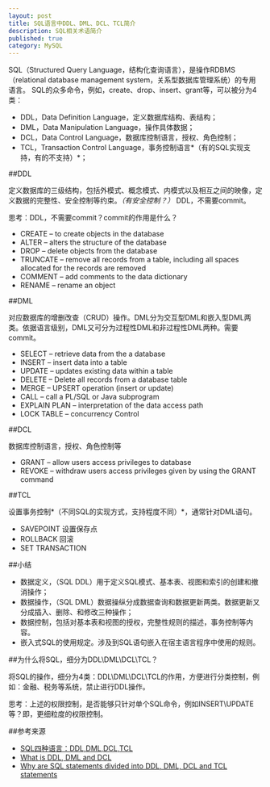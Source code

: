 ```yaml
---
layout: post
title: SQL语言中DDL、DML、DCL、TCL简介
description: SQL相关术语简介
published: true
category: MySQL
---
```



SQL（Structured Query Language，结构化查询语言），是操作RDBMS（relational database management system，关系型数据库管理系统）的专用语言。
SQL的众多命令，例如，create、drop、insert、grant等，可以被分为4类：

* DDL，Data Definition Language，定义数据库结构、表结构；
* DML，Data Manipulation Language，操作具体数据；
* DCL，Data Control Language，数据库控制语言，授权、角色控制；
* TCL，Transaction Control Language，事务控制语言*（有的SQL实现支持，有的不支持）*；

##DDL

定义数据库的三级结构，包括外模式、概念模式、内模式以及相互之间的映像，定义数据的完整性、安全控制等约束。*（有安全控制？）*
DDL，不需要commit。

思考：DDL，不需要commit？commit的作用是什么？

* CREATE – to create objects in the database
* ALTER – alters the structure of the database
* DROP – delete objects from the database
* TRUNCATE – remove all records from a table, including all spaces allocated for the records are removed
* COMMENT – add comments to the data dictionary
* RENAME – rename an object





##DML

对应数据库的增删改查（CRUD）操作。DML分为交互型DML和嵌入型DML两类。依据语言级别，DML又可分为过程性DML和非过程性DML两种。需要commit。

* SELECT – retrieve data from the a database
* INSERT – insert data into a table
* UPDATE – updates existing data within a table
* DELETE – Delete all records from a database table
* MERGE – UPSERT operation (insert or update)
* CALL – call a PL/SQL or Java subprogram
* EXPLAIN PLAN – interpretation of the data access path
* LOCK TABLE – concurrency Control





##DCL

数据库控制语言，授权、角色控制等

* GRANT – allow users access privileges to database
* REVOKE – withdraw users access privileges given by using the GRANT command






##TCL

设置事务控制*（不同SQL的实现方式，支持程度不同）*，通常针对DML语句。

* SAVEPOINT 设置保存点
* ROLLBACK  回滚
* SET TRANSACTION




##小结


* 数据定义，（SQL DDL）用于定义SQL模式、基本表、视图和索引的创建和撤消操作；
* 数据操作，（SQL DML）数据操纵分成数据查询和数据更新两类。数据更新又分成插入、删除、和修改三种操作；
* 数据控制，包括对基本表和视图的授权，完整性规则的描述，事务控制等内容。
* 嵌入式SQL的使用规定。涉及到SQL语句嵌入在宿主语言程序中使用的规则。



##为什么将SQL，细分为DDL\DML\DCL\TCL？

将SQL的操作，细分为4类：DDL\DML\DCL\TCL的作用，方便进行分类控制，例如：金融、税务等系统，禁止进行DDL操作。

思考：上述的权限控制，是否能够只针对单个SQL命令，例如INSERT\UPDATE等？即，更细粒度的权限控制。


















##参考来源

* [SQL四种语言：DDL,DML,DCL,TCL][SQL四种语言：DDL,DML,DCL,TCL]
* [What is DDL, DML and DCL][What is DDL, DML and DCL]
* [Why are SQL statements divided into DDL, DML, DCL and TCL statements][Why are SQL statements divided into DDL, DML, DCL and TCL statements]










[NingG]:    						http://ningg.github.com  "NingG"
[SQL四种语言：DDL,DML,DCL,TCL]:		http://www.cnblogs.com/henryhappier/archive/2010/07/05/1771295.html
[What is DDL, DML and DCL]:			http://www.w3schools.in/mysql/ddl-dml-dcl/
[Why are SQL statements divided into DDL, DML, DCL and TCL statements]:			http://stackoverflow.com/questions/12803047/why-are-sql-statements-divided-into-ddl-dml-dcl-and-tcl-statements







